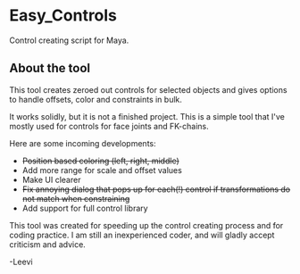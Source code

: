 # Easy_Controls
Control creating script for Maya. 


## About the tool

This tool creates zeroed out controls for selected objects and gives options to handle offsets, color and constraints in bulk.

It works solidly, but it is not a finished project.
This is a simple tool that I've mostly used for controls for face joints and FK-chains.

Here are some incoming developments:
* ~~Position based coloring (left, right, middle)~~
* Add more range for scale and offset values
* Make UI clearer
* ~~Fix annoying dialog that pops up for each(!) control if transformations do not match when constraining~~
* Add support for full control library

This tool was created for speeding up the control creating process and for coding practice. I am still an inexperienced coder, and will gladly accept criticism and advice.

-Leevi
